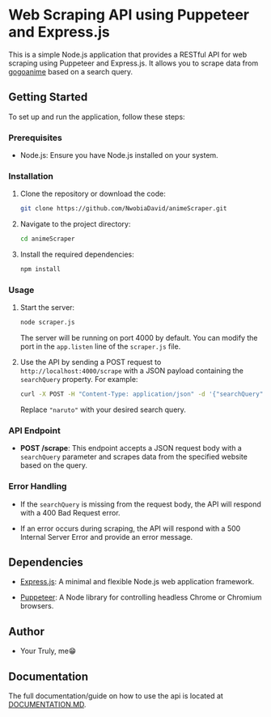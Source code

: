 # Web Scraping API using Puppeteer and Express.js

This is a simple Node.js application that provides a RESTful API for web scraping using Puppeteer and Express.js. It allows you to scrape data from [gogoanime](https://gogoanimehd.io/) based on a search query.

## Getting Started

To set up and run the application, follow these steps:

### Prerequisites

- Node.js: Ensure you have Node.js installed on your system.

### Installation

1. Clone the repository or download the code:

   ```bash
   git clone https://github.com/NwobiaDavid/animeScraper.git
   ```

2. Navigate to the project directory:

   ```bash
   cd animeScraper
   ```

3. Install the required dependencies:

   ```bash
   npm install
   ```

### Usage

1. Start the server:

   ```bash
   node scraper.js
   ```

   The server will be running on port 4000 by default. You can modify the port in the `app.listen` line of the `scraper.js` file.


2. Use the API by sending a POST request to `http://localhost:4000/scrape` with a JSON payload containing the `searchQuery` property. For example:

   ```bash
   curl -X POST -H "Content-Type: application/json" -d '{"searchQuery": "naruto"}' http://localhost:4000/scrape
   ```

   Replace `"naruto"` with your desired search query.

### API Endpoint

- **POST /scrape**: This endpoint accepts a JSON request body with a `searchQuery` parameter and scrapes data from the specified website based on the query.

### Error Handling

- If the `searchQuery` is missing from the request body, the API will respond with a 400 Bad Request error.

- If an error occurs during scraping, the API will respond with a 500 Internal Server Error and provide an error message.

## Dependencies

- [Express.js](https://expressjs.com/): A minimal and flexible Node.js web application framework.

- [Puppeteer](https://pptr.dev/): A Node library for controlling headless Chrome or Chromium browsers.

## Author

- Your Truly, me😁

## Documentation

The full documentation/guide on how to use the api is located at [DOCUMENTATION.MD](DOCUMENTATION.MD).
